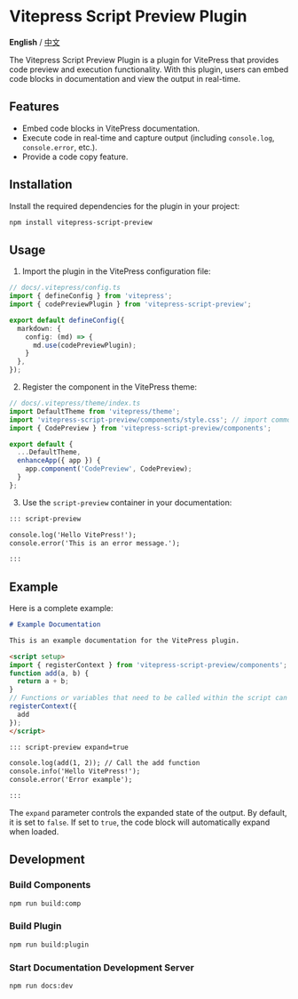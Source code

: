# Vitepress Script Preview Plugin

**English** / [中文](README.zh-CN.md)

The Vitepress Script Preview Plugin is a plugin for VitePress that provides code preview and execution functionality. With this plugin, users can embed code blocks in documentation and view the output in real-time.

## Features

- Embed code blocks in VitePress documentation.
- Execute code in real-time and capture output (including `console.log`, `console.error`, etc.).
- Provide a code copy feature.

## Installation

Install the required dependencies for the plugin in your project:

```bash
npm install vitepress-script-preview
```

## Usage

1. Import the plugin in the VitePress configuration file:

```ts
// docs/.vitepress/config.ts
import { defineConfig } from 'vitepress';
import { codePreviewPlugin } from 'vitepress-script-preview';

export default defineConfig({
  markdown: {
    config: (md) => {
      md.use(codePreviewPlugin);
    }
  },
});
```

2. Register the component in the VitePress theme:

```ts
// docs/.vitepress/theme/index.ts
import DefaultTheme from 'vitepress/theme';
import 'vitepress-script-preview/components/style.css'; // import commonents styles
import { CodePreview } from 'vitepress-script-preview/components';

export default {
  ...DefaultTheme,
  enhanceApp({ app }) {
    app.component('CodePreview', CodePreview);
  }
};
```

3. Use the `script-preview` container in your documentation:

```markdown
::: script-preview

console.log('Hello VitePress!');
console.error('This is an error message.');

:::
```

## Example

Here is a complete example:

```markdown
# Example Documentation

This is an example documentation for the VitePress plugin.

<script setup>
import { registerContext } from 'vitepress-script-preview/components';
function add(a, b) {
  return a + b;
}
// Functions or variables that need to be called within the script can be registered here.
registerContext({
  add
});
</script>

::: script-preview expand=true

console.log(add(1, 2)); // Call the add function
console.info('Hello VitePress!');
console.error('Error example');

:::
```

The `expand` parameter controls the expanded state of the output. By default, it is set to `false`. If set to `true`, the code block will automatically expand when loaded.

## Development

### Build Components

```bash
npm run build:comp
```

### Build Plugin

```bash
npm run build:plugin
```

### Start Documentation Development Server

```bash
npm run docs:dev
```

